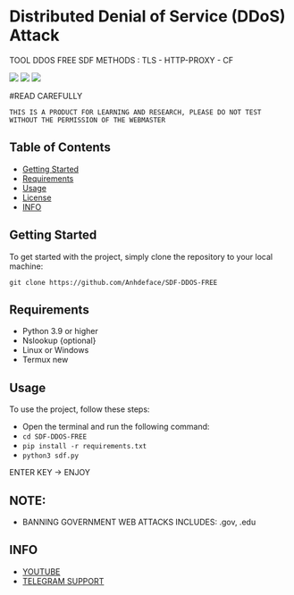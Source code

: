 # Distributed Denial of Service (DDoS) Attack

TOOL DDOS FREE SDF 
METHODS : TLS - HTTP-PROXY - CF

![](https://img.shields.io/github/license/karthik558/ddos-attack?style=for-the-badge)
![](https://img.shields.io/github/forks/karthik558/ddos-attack?style=for-the-badge)
![](https://img.shields.io/github/stars/karthik558/ddos-attack?style=for-the-badge)

#READ CAREFULLY
```
THIS IS A PRODUCT FOR LEARNING AND RESEARCH, PLEASE DO NOT TEST WITHOUT THE PERMISSION OF THE WEBMASTER
```

## Table of Contents

- [Getting Started](#getting-started)
- [Requirements](#requirements)
- [Usage](#usage)
- [License](#lnote)
- [INFO](#info)

## Getting Started

To get started with the project, simply clone the repository to your local machine:

```
git clone https://github.com/Anhdeface/SDF-DDOS-FREE
```

## Requirements

- Python 3.9 or higher
- Nslookup {optional}
- Linux or Windows
- Termux new

## Usage

To use the project, follow these steps:

- Open the terminal and run the following command:
- ```cd SDF-DDOS-FREE```
- ```pip install -r requirements.txt```
- ```python3 sdf.py```

ENTER KEY -> ENJOY 

## NOTE:
- BANNING GOVERNMENT WEB ATTACKS INCLUDES: .gov, .edu

## INFO

- [YOUTUBE](https://youtube.com/@user-jm9iq2sz5c?si=DStqK8vLDkqq2jUY)
- [TELEGRAM SUPPORT](https://t.me/kalikidl4)
